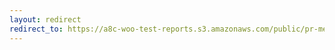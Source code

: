 ```yaml
---
layout: redirect
redirect_to: https://a8c-woo-test-reports.s3.amazonaws.com/public/pr-merge/44132/e2e/index.html
---
```

